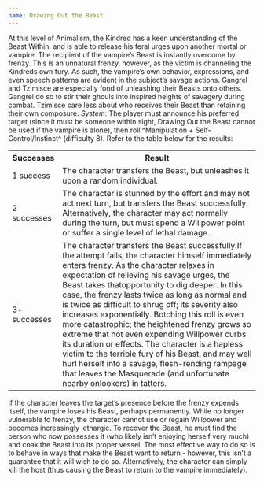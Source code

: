 ```yaml
---
name: Drawing Out the Beast
---
```


At this level of Animalism, the Kindred has a keen understanding of the Beast Within, and is able to release his feral urges upon another mortal or vampire. The recipient of the vampire’s Beast is instantly overcome by frenzy. This is an unnatural frenzy, however, as the victim is channeling the Kindreds own fury. As such, the vampire’s own behavior, expressions, and even speech patterns are evident in the subject’s savage actions. Gangrel and Tzimisce are especially fond of unleashing their Beasts onto others. Gangrel do so to stir their ghouls into inspired heights of savagery during combat. Tzimisce care less about who receives their Beast than retaining their own composure.
_System_: The player must announce his preferred target (since it must be someone within sight, Drawing Out the Beast cannot be used if the vampire is alone), then roll ^Manipulation + Self-Control/Instinct^ (difficulty 8). Refer to the table below for the results:
<table><tr><th>Successes</th><th>Result</th></tr><tr><td>1 success</td><td>The character transfers the Beast, but unleashes it upon a random individual.</td></tr><tr><td>2 successes</td><td>The character is stunned by the effort and may not act next turn, but transfers the Beast successfully. Alternatively, the character may act normally during the turn, but must spend a Willpower point or suffer a single level of lethal damage.</td></tr><tr><td>3+ successes</td><td>The character transfers the Beast successfully.If the attempt fails, the character himself immediately enters frenzy. As the character relaxes in expectation of relieving his savage urges, the Beast takes thatopportunity to dig deeper. In this case, the frenzy lasts twice as long as normal and is twice as difficult to shrug off; its severity also increases exponentially. Botching this roll is even more catastrophic; the heightened frenzy grows so extreme that not even expending Willpower curbs its duration or effects. The character is a hapless victim to the terrible fury of his Beast, and may well hurl herself into a savage, flesh-rending rampage that leaves the Masquerade (and unfortunate nearby onlookers) in tatters.</td></tr></table>If the character leaves the target’s presence before the frenzy expends itself, the vampire loses his Beast, perhaps permanently. While no longer vulnerable to frenzy, the character cannot use or regain Willpower and becomes increasingly lethargic. To recover the Beast, he must find the person who now possesses it (who likely isn’t enjoying herself very much) and coax the Beast into its proper vessel. The most effective way to do so is to behave in ways that make the Beast want to return - however, this isn’t a guarantee that it will wish to do so. Alternatively, the character can simply kill the host (thus causing the Beast to return to the vampire immediately).